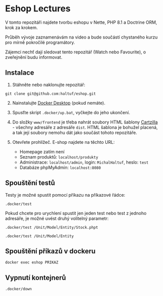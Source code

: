 Eshop Lectures
==============

V tomto repozitáři najdete tvorbu eshopu v Nette, PHP 8.1 a Doctrine ORM, krok za krokem.

Průběh vývoje zaznamenávám na video a bude součástí chystaného kurzu pro mírně pokročilé programátory.

Zájemci nechť dají sledovat tento repozitář (Watch nebo Favourite), o zveřejnění budu informovat.

## Instalace

1. Stáhněte nebo naklonujte repozitář:

`git clone git@github.com:haltuf/eshop.git`

2. Nainstalujte [Docker Desktop](https://www.docker.com/products/docker-desktop/) (pokud nemáte).

3. Spusťte skript `.docker/up.bat`, vyčkejte do jeho ukončení.
4. Do složky `www/frontend` je třeba nahrát soubory HTML šablony [Cartzilla](1.envato.market/7m9E4r) - všechny adresáře z adresáře `dist`. HTML šablona je bohužel placená, a tak její soubory nemohu dát jako součást tohoto repozitáře. 
5. Otevřete prohlížeč. E-shop najdete na těchto URL:
   - Homepage zatím není
   - Seznam produktů: `localhost/produkty`
   - Administrace: `localhost/admin`, login: `MichalHaltuf`, heslo: `test`
   - Databáze phpMyAdmin: `localhost:8080`

## Spouštění testů

Testy je možné spustit pomocí příkazu na příkazové řádce:

`.docker/test`

Pokud chcete pro urychlení spustit jen jeden test nebo test z jednoho adresáře, je možné uvést druhý volitelný parametr:

`.docker/test /Unit/Model/Entity/Stock.phpt`

`.docker/test /Unit/Model/Entity`

## Spouštění příkazů v dockeru

`docker exec eshop PRIKAZ`

## Vypnutí kontejnerů

`.docker/down`
